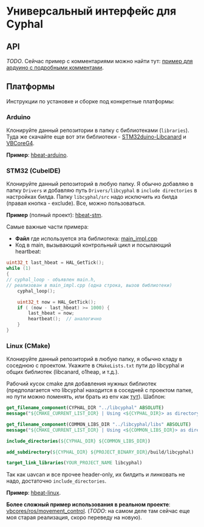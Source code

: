 # Универсальный интерфейс для Cyphal

## API

*TODO*.
Сейчас пример с комментариями можно найти тут:
[пример для ардуино с подробными комментами](examples/hbeat-arduino/main.ino).

## Платформы

Инструкции по установке и сборке под конкретные платформы:

### Arduino

Клонируйте данный репозитории в папку с библиотеками (`libraries`). 
Туда же скачайте еще вот эти библиотеки - [STM32duino-Libcanard](https://github.com/voltbro/STM32duino-Libcanard2)
и [VBCoreG4](https://github.com/VBCores/VBCoreG4_arduino_system).

**Пример**: [hbeat-arduino](examples/hbeat-arduino/main.ino).

### STM32 (CubeIDE)

Клонируйте данный репозиторий в любую папку. Я обычно добавляю в папку `Drivers` и добавляю путь `Drivers/libcyphal` в `include directories` в настройках билда.
Папку `libcyphal/src` надо исключить из билда (правая кнопка - exclude). Все, можно пользоваться.

**Пример** (полный проект): [hbeat-stm](examples/hbeat-stm).

Самые важные части примера:
- **Файл** где используется эта библиотека: [main_impl.cpp](examples/hbeat-stm/Core/Src/main_impl.cpp)
- Код в main, вызывающий контрольный цикл и посылающий heartbeat:
```c
uint32_t last_hbeat = HAL_GetTick();
while (1)
{
// cyphal_loop - объявлен main.h,
// реализован в main_impl.cpp (одна строка, вызов библиотеки)
    cyphal_loop();

    uint32_t now = HAL_GetTick();
    if ( (now - last_hbeat) >= 1000) {
        last_hbeat = now;
        heartbeat();  // аналогично
    }
}
```

### Linux (CMake)

Клонируйте данный репозиторий в любую папку, я обычно кладу в соседнюю с проектом. Укажите в `CMakeLists.txt` пути до libcyphal и общих библиотек (libcanard, o1heap, и т.д.).

Рабочий кусок cmake для добавления нужных библиотек (предполагается что libcyphal находится в соседней с проектом папке, 
но пути можно поменять, или брать из env как [тут](examples/hbeat-linux/CMakeLists.txt)). Шаблон:
```cmake
get_filename_component(CYPHAL_DIR "../libcyphal" ABSOLUTE)
message("${CMAKE_CURRENT_LIST_DIR} | Using <${CYPHAL_DIR}> as directory of libcyphal")

get_filename_component(COMMON_LIBS_DIR "../libcyphal/libs" ABSOLUTE)
message("${CMAKE_CURRENT_LIST_DIR} | Using <${COMMON_LIBS_DIR}> as directory of common Cyphal libs - uavcan, reg, etc.")

include_directories(${CYPHAL_DIR} ${COMMON_LIBS_DIR})

add_subdirectory(${CYPHAL_DIR} ${PROJECT_BINARY_DIR}/build/libcyphal)

target_link_libraries(YOUR_PROJECT_NAME libcyphal)
```
Так как uavcan и все прочее header-only, их билдить и линковать не надо, достаточно `include_directories`.

**Пример**: [hbeat-linux](examples/hbeat-linux).

**Более сложный пример использования в реальном проекте**: [vbcores/ros/movement_control](https://github.com/voltbro/vbcores/tree/master/ros/src/movement_control). 
(*TODO*: на самом деле там сейчас еще моя старая реализация, скоро переведу на новую).
